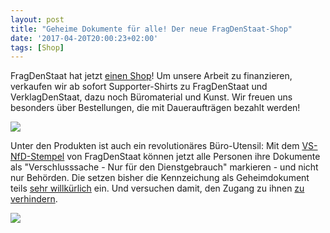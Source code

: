 ```yaml
---
layout: post
title: "Geheime Dokumente für alle! Der neue FragDenStaat-Shop"
date: '2017-04-20T20:00:23+02:00'
tags: [Shop]
---
```


FragDenStaat hat jetzt [einen Shop](https://pretix.eu/okfn/vds-shirts/)! Um unsere Arbeit zu finanzieren, verkaufen wir ab sofort Supporter-Shirts zu FragDenStaat und VerklagDenStaat, dazu noch Büromaterial und Kunst. Wir freuen uns besonders über Bestellungen, die mit Daueraufträgen bezahlt werden!

<a href="https://pretix.eu/okfn/vds-shirts/"><img src="https://pretix.eu/media/okfn/vds-shirts/item-446-a71fda8a-d8cf-49bb-9a8b-dcc4e937ca2a.gif"></a>

Unter den Produkten ist auch ein revolutionäres Büro-Utensil: Mit dem [VS-NfD-Stempel](https://pretix.eu/okfn/vds-shirts/) von FragDenStaat können jetzt alle Personen ihre Dokumente als "Verschlusssache - Nur für den Dienstgebrauch" markieren - und nicht nur Behörden. Die setzen bisher die Kennzeichung als Geheimdokument teils [sehr willkürlich](http://blog.fragdenstaat.de/2015/bundeswehr/) ein. Und versuchen damit, den Zugang zu ihnen [zu verhindern](http://blog.fragdenstaat.de/2016/aa-boehmermann/).

<a href="https://pretix.eu/okfn/vds-shirts/"><img src="https://pretix.eu/media/okfn/vds-shirts/item-466-365dcebc-75ee-46c9-b4a7-54898e9604b7.jpg"></a>
